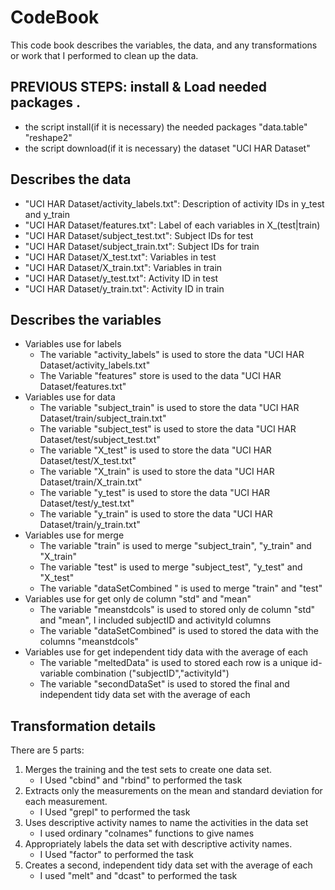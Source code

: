 # CodeBook

This code book  describes the variables, the data, and any transformations or work that I performed to clean up the data.

## PREVIOUS STEPS: install & Load needed packages .

*  the script install(if it is necessary) the needed packages "data.table" "reshape2"
*  the script download(if it is necessary) the dataset "UCI HAR Dataset"
 
## Describes the data
* "UCI HAR Dataset/activity_labels.txt": Description of activity IDs in y_test and y_train
* "UCI HAR Dataset/features.txt": Label of each variables in X_(test|train)
* "UCI HAR Dataset/subject_test.txt": Subject IDs for test
* "UCI HAR Dataset/subject_train.txt": Subject IDs for train
* "UCI HAR Dataset/X_test.txt": Variables in test
* "UCI HAR Dataset/X_train.txt": Variables in train
* "UCI HAR Dataset/y_test.txt": Activity ID in test
* "UCI HAR Dataset/y_train.txt": Activity ID in train


## Describes the variables

*  Variables use for labels
	* The variable "activity_labels" is used to store the data "UCI HAR Dataset/activity_labels.txt"
	* The Variable "features" store  is used to the data "UCI HAR Dataset/features.txt"  
*  Variables use for data
	* The variable "subject_train" is used to store the data "UCI HAR Dataset/train/subject_train.txt"
	* The variable "subject_test" is used to store the data "UCI HAR Dataset/test/subject_test.txt" 
	* The variable "X_test" is used to store the data "UCI HAR Dataset/test/X_test.txt" 
	* The variable "X_train" is used to store the data "UCI HAR Dataset/train/X_train.txt" 
	* The variable "y_test" is used to store the data "UCI HAR Dataset/test/y_test.txt" 
	* The variable "y_train" is used to store the data "UCI HAR Dataset/train/y_train.txt" 
*  Variables use for merge
	* The variable "train" is used to merge "subject_train", "y_train" and  "X_train"
	* The variable "test" is used to merge "subject_test", "y_test" and  "X_test"
	* The variable "dataSetCombined " is used to merge "train" and "test"
*  Variables use for get only de column "std" and "mean"
	* The variable "meanstdcols" is used to stored only de column "std" and "mean", I included subjectID  and activityId columns
	* The variable "dataSetCombined" is used to stored the data with the columns "meanstdcols"
*  Variables use for get independent tidy data	with the average of each
	* The variable "meltedData" is used to stored each row is a unique id-variable combination ("subjectID","activityId")
	* The variable "secondDataSet" is used to stored the final and  independent tidy data set with the average of each
	
## Transformation details

There are 5 parts:
1. Merges the training and the test sets to create one data set.
	* I Used "cbind" and "rbind" to performed the task
2. Extracts only the measurements on the mean and standard deviation for each measurement.
	* I Used "grepl" to performed the task
3. Uses descriptive activity names to name the activities in the data set
	* I used ordinary "colnames" functions to give names
4. Appropriately labels the data set with descriptive activity names.
	* I Used "factor" to performed the task
5. Creates a second, independent tidy data set with the average of each
	* I used "melt" and "dcast" to performed the task

 

